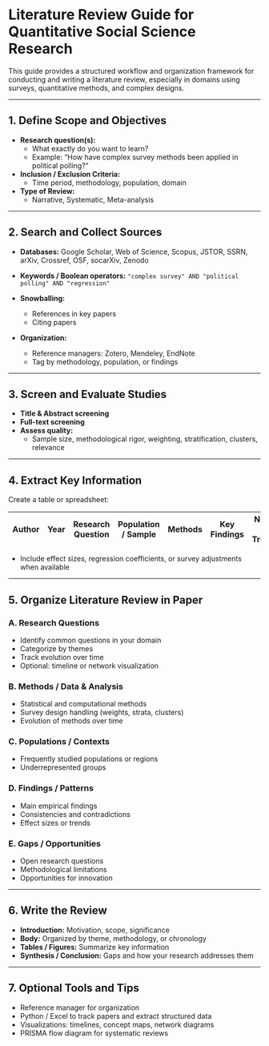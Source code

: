 # Literature Review Guide for Quantitative Social Science Research

This guide provides a structured workflow and organization framework for conducting and writing a literature review, especially in domains using surveys, quantitative methods, and complex designs.

---

## 1. Define Scope and Objectives

- **Research question(s):**
  - What exactly do you want to learn?
  - Example: “How have complex survey methods been applied in political polling?”
- **Inclusion / Exclusion Criteria:**
  - Time period, methodology, population, domain
- **Type of Review:**
  - Narrative, Systematic, Meta-analysis

---

## 2. Search and Collect Sources

- **Databases:** Google Scholar, Web of Science, Scopus, JSTOR, SSRN, arXiv, Crossref, OSF, socarXiv, Zenodo

- **Keywords / Boolean operators:** `"complex survey" AND "political polling" AND "regression"`
- **Snowballing:**  
  - References in key papers  
  - Citing papers
- **Organization:**  
  - Reference managers: Zotero, Mendeley, EndNote
  - Tag by methodology, population, or findings

---

## 3. Screen and Evaluate Studies

- **Title & Abstract screening**
- **Full-text screening**
- **Assess quality:**  
  - Sample size, methodological rigor, weighting, stratification, clusters, relevance

---

## 4. Extract Key Information

Create a table or spreadsheet:

| Author | Year | Research Question | Population / Sample | Methods | Key Findings | Notes / Trends |
|--------|------|-----------------|------------------|--------|-------------|----------------|

- Include effect sizes, regression coefficients, or survey adjustments when available

---

## 5. Organize Literature Review in Paper

### **A. Research Questions**
- Identify common questions in your domain
- Categorize by themes
- Track evolution over time
- Optional: timeline or network visualization

### **B. Methods / Data & Analysis**
- Statistical and computational methods
- Survey design handling (weights, strata, clusters)
- Evolution of methods over time

### **C. Populations / Contexts**
- Frequently studied populations or regions
- Underrepresented groups

### **D. Findings / Patterns**
- Main empirical findings
- Consistencies and contradictions
- Effect sizes or trends

### **E. Gaps / Opportunities**
- Open research questions
- Methodological limitations
- Opportunities for innovation

---

## 6. Write the Review

- **Introduction:** Motivation, scope, significance
- **Body:** Organized by theme, methodology, or chronology
- **Tables / Figures:** Summarize key information
- **Synthesis / Conclusion:** Gaps and how your research addresses them

---

## 7. Optional Tools and Tips

- Reference manager for organization
- Python / Excel to track papers and extract structured data
- Visualizations: timelines, concept maps, network diagrams
- PRISMA flow diagram for systematic reviews
